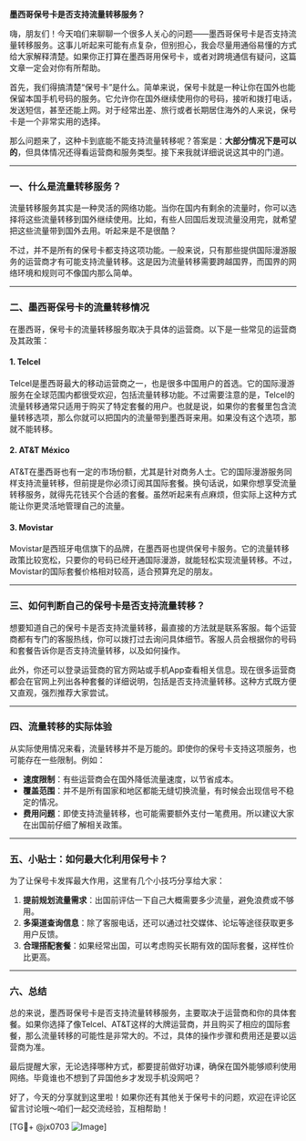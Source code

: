 **墨西哥保号卡是否支持流量转移服务？**

嗨，朋友们！今天咱们来聊聊一个很多人关心的问题——墨西哥保号卡是否支持流量转移服务。这事儿听起来可能有点复杂，但别担心，我会尽量用通俗易懂的方式给大家解释清楚。如果你正打算在墨西哥用保号卡，或者对跨境通信有疑问，这篇文章一定会对你有所帮助。

首先，我们得搞清楚“保号卡”是什么。简单来说，保号卡就是一种让你在国外也能保留本国手机号码的服务。它允许你在国外继续使用你的号码，接听和拨打电话，发送短信，甚至还能上网。对于经常出差、旅行或者长期居住海外的人来说，保号卡是一个非常实用的选择。

那么问题来了，这种卡到底能不能支持流量转移呢？答案是：**大部分情况下是可以的**，但具体情况还得看运营商和服务类型。接下来我就详细说说这其中的门道。

---

### **一、什么是流量转移服务？**
流量转移服务其实是一种灵活的网络功能。当你在国内有剩余的流量时，你可以选择将这些流量转移到国外继续使用。比如，有些人回国后发现流量没用完，就希望把这些流量带到国外去用。听起来是不是很酷？

不过，并不是所有的保号卡都支持这项功能。一般来说，只有那些提供国际漫游服务的运营商才有可能支持流量转移。这是因为流量转移需要跨越国界，而国界的网络环境和规则可不像国内那么简单。

---

### **二、墨西哥保号卡的流量转移情况**
在墨西哥，保号卡的流量转移服务取决于具体的运营商。以下是一些常见的运营商及其政策：

#### 1. **Telcel**
Telcel是墨西哥最大的移动运营商之一，也是很多中国用户的首选。它的国际漫游服务在全球范围内都很受欢迎，包括流量转移功能。不过需要注意的是，Telcel的流量转移通常只适用于购买了特定套餐的用户。也就是说，如果你的套餐里包含流量转移选项，那么你就可以把国内的流量带到墨西哥来用。如果没有这个选项，那就不能转移。

#### 2. **AT&T México**
AT&T在墨西哥也有一定的市场份额，尤其是针对商务人士。它的国际漫游服务同样支持流量转移，但前提是你必须订阅其国际套餐。换句话说，如果你想享受流量转移服务，就得先花钱买个合适的套餐。虽然听起来有点麻烦，但实际上这种方式能让你更灵活地管理自己的流量。

#### 3. **Movistar**
Movistar是西班牙电信旗下的品牌，在墨西哥也提供保号卡服务。它的流量转移政策比较宽松，只要你的号码已经开通国际漫游，就能轻松实现流量转移。不过，Movistar的国际套餐价格相对较高，适合预算充足的朋友。

---

### **三、如何判断自己的保号卡是否支持流量转移？**
想要知道自己的保号卡是否支持流量转移，最直接的方法就是联系客服。每个运营商都有专门的客服热线，你可以拨打过去询问具体细节。客服人员会根据你的号码和套餐告诉你是否支持流量转移，以及如何操作。

此外，你还可以登录运营商的官方网站或手机App查看相关信息。现在很多运营商都会在官网上列出各种套餐的详细说明，包括是否支持流量转移。这种方式既方便又直观，强烈推荐大家尝试。

---

### **四、流量转移的实际体验**
从实际使用情况来看，流量转移并不是万能的。即使你的保号卡支持这项服务，也可能存在一些限制。例如：
- **速度限制**：有些运营商会在国外降低流量速度，以节省成本。
- **覆盖范围**：并不是所有国家和地区都能无缝切换流量，有时候会出现信号不稳定的情况。
- **费用问题**：即使支持流量转移，也可能需要额外支付一笔费用。所以建议大家在出国前仔细了解相关政策。

---

### **五、小贴士：如何最大化利用保号卡？**
为了让保号卡发挥最大作用，这里有几个小技巧分享给大家：
1. **提前规划流量需求**：出国前评估一下自己大概需要多少流量，避免浪费或不够用。
2. **多渠道查询信息**：除了客服电话，还可以通过社交媒体、论坛等途径获取更多用户反馈。
3. **合理搭配套餐**：如果经常出国，可以考虑购买长期有效的国际套餐，这样性价比更高。

---

### **六、总结**
总的来说，墨西哥保号卡是否支持流量转移服务，主要取决于运营商和你的具体套餐。如果你选择了像Telcel、AT&T这样的大牌运营商，并且购买了相应的国际套餐，那么流量转移的可能性是非常大的。不过，具体的操作步骤和费用还是要以运营商为准。

最后提醒大家，无论选择哪种方式，都要提前做好功课，确保在国外能够顺利使用网络。毕竟谁也不想到了异国他乡才发现手机没网吧？

好了，今天的分享就到这里啦！如果你还有其他关于保号卡的问题，欢迎在评论区留言讨论哦～咱们一起交流经验，互相帮助！

[TG💪+ @jx0703 ![Image](https://github.com/user-attachments/assets/dbca1d08-cadb-493c-b0ec-ad6f7a83f270)]